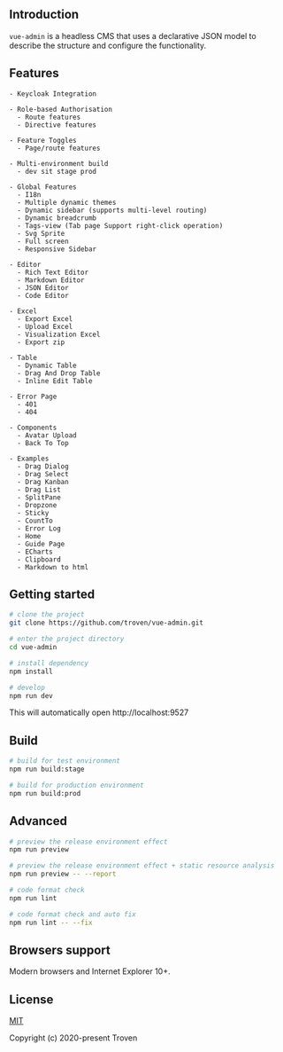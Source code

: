 ## Introduction

`vue-admin` is a headless CMS that uses a declarative JSON model to describe the structure and configure the functionality.

## Features

```
- Keycloak Integration

- Role-based Authorisation
  - Route features
  - Directive features

- Feature Toggles
  - Page/route features

- Multi-environment build
  - dev sit stage prod

- Global Features
  - I18n
  - Multiple dynamic themes
  - Dynamic sidebar (supports multi-level routing)
  - Dynamic breadcrumb
  - Tags-view (Tab page Support right-click operation)
  - Svg Sprite
  - Full screen
  - Responsive Sidebar

- Editor
  - Rich Text Editor
  - Markdown Editor
  - JSON Editor
  - Code Editor

- Excel
  - Export Excel
  - Upload Excel
  - Visualization Excel
  - Export zip

- Table
  - Dynamic Table
  - Drag And Drop Table
  - Inline Edit Table

- Error Page
  - 401
  - 404

- Components
  - Avatar Upload
  - Back To Top

- Examples
  - Drag Dialog
  - Drag Select
  - Drag Kanban
  - Drag List
  - SplitPane
  - Dropzone
  - Sticky
  - CountTo
  - Error Log
  - Home
  - Guide Page
  - ECharts
  - Clipboard
  - Markdown to html
```

## Getting started

```bash
# clone the project
git clone https://github.com/troven/vue-admin.git

# enter the project directory
cd vue-admin

# install dependency
npm install

# develop
npm run dev
```

This will automatically open http://localhost:9527

## Build

```bash
# build for test environment
npm run build:stage

# build for production environment
npm run build:prod
```

## Advanced

```bash
# preview the release environment effect
npm run preview

# preview the release environment effect + static resource analysis
npm run preview -- --report

# code format check
npm run lint

# code format check and auto fix
npm run lint -- --fix
```


## Browsers support

Modern browsers and Internet Explorer 10+.

## License

[MIT](https://github.com/troven/vue-admin/blob/master/LICENSE)

Copyright (c) 2020-present Troven

